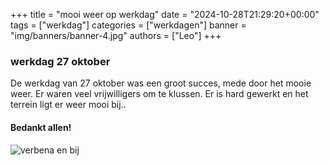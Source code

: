 +++
title = "mooi weer op werkdag"
date = "2024-10-28T21:29:20+00:00"
tags = ["werkdag"]
categories = ["werkdagen"]
banner = "img/banners/banner-4.jpg"
authors = ["Leo"]
+++

### werkdag 27 oktober

De werkdag van 27 oktober was een groot succes, mede door het mooie weer. Er waren veel vrijwilligers om te klussen. Er is hard gewerkt en het terrein ligt er weer mooi bij..

#### Bedankt allen!
![verbena en bij](</img/verbena en bij.jpg> "verbena en bij")
